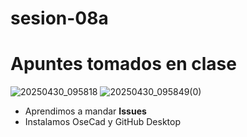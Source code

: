 # sesion-08a

# Apuntes tomados en clase
![20250430_095818](https://github.com/user-attachments/assets/a58c61b1-c922-467f-a3ed-1a8e30c4d670)
![20250430_095849(0)](https://github.com/user-attachments/assets/a90691f2-ef79-43a9-8c8a-41b114bec380)
 - Aprendimos a mandar **Issues**
 - Instalamos OseCad y GitHub Desktop
